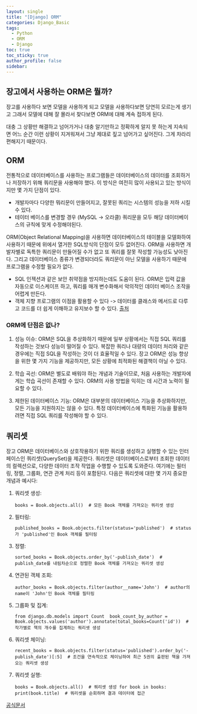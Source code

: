 ```yaml
---
layout: single
title: "[Django] ORM"
categories: Django_Basic
tags:
  - Python
  - ORM
  - Django
toc: true
toc_sticky: true
author_profile: false
sidebar:
---
```

## 장고에서 사용하는 ORM은 뭘까?

 장고를 사용하다 보면 모델을 사용하게 되고 모델을 사용하다보면 당연히 모르는게 생기고 그래서 모델에 대해 잘 몰라서 찾다보면 ORM에 대해 계속 접하게 된다.
 
 대충 그 상황만 해결하고 넘어가거나 대충 알기만하고 정확하게 알지 못 하는게 지속되면 어느 순간 이런 상황이 지겨워져서 그냥 제대로 짚고 넘어가고 싶어진다.
 그게 차라리 편해지기 때문이다. 

## ORM

전통적으로 데이터베이스를 사용하는 프로그램들은 데이터베이스의 데이터를 조회하거나 저장하기 위해 쿼리문을 사용해야 했다. 이 방식은 여전히 많이 사용되고 있는 방식이지만 몇 가지 단점이 있다. 
- 개발자마다 다양한 뭐리문이 만들어지고, 잘못된 쿼리는 시스템의 성능을 저하 시킬 수 있다.
- 테이터 베이스를 변경할 경우 (MySQL -> 오라클) 쿼리문을 모두 해당 데이터베이스의 규칙에 맞게 수정해야된다.


ORM(Object Relational Mapping)을 사용하면 데이터베이스의 테이블을 모델화하여 사용하기 때문에 위에서 열거한 SQL방식의 단점이 모두 없어진다. ORM을 사용하면 개발자별로 독특한 쿼리문이 만들어질 수가 없고 또 쿼리를 잘못 작성할 가능성도 낮아진다. 그리고 데이터베이스 종류가 변경되더라도 쿼리문이 아닌 모델을 사용하기 때문에 프로그램을 수정할 필요가 없다.
- SQL 인젝션과 같은 보안 취약점을 방지하는데도 도움이 된다. ORM은 입력 값을 자동으로 이스케이프 하고, 쿼리를 매개 변수화해서 악의적인 데이터 베이스 조작을 어렵게 만든다.
- 객체 지향 프로그램의 이점을 활용할 수 있다 -> 데이터를 클래스와 메서드로 다루고 코드를 더 쉽게 이해하고 유지보수 할 수 있다.
[출처](https://wikidocs.net/70650)

### ORM에 단점은 없나?

1. 성능 이슈: ORM은 SQL을 추상화하기 때문에 일부 상황에서는 직접 SQL 쿼리를 작성하는 것보다 성능이 떨어질 수 있다. 복잡한 쿼리나 대량의 데이터 처리와 같은 경우에는 직접 SQL을 작성하는 것이 더 효율적일 수 있다. 장고 ORM은 성능 향상을 위한 몇 가지 기능을 제공하지만, 모든 상황에 최적화된 해결책이 아닐 수 있다.
    
2. 학습 곡선: ORM은 별도로 배워야 하는 개념과 기술이므로, 처음 사용하는 개발자에게는 학습 곡선이 존재할 수 있다. ORM의 사용 방법을 익히는 데 시간과 노력이 필요할 수 있다.
    
3. 제한된 데이터베이스 기능: ORM은 대부분의 데이터베이스 기능을 추상화하지만, 모든 기능을 지원하지는 않을 수 있다. 특정 데이터베이스에 특화된 기능을 활용하려면 직접 SQL 쿼리를 작성해야 할 수 있다.

## 쿼리셋

장고 ORM은 데이터베이스와 상호작용하기 위한 쿼리를 생성하고 실행할 수 있는 인터페이스인 쿼리셋(QuerySet)을 제공한다. 
쿼리셋은 데이터베이스로부터 조회한 데이터의 컬렉션으로, 다양한 데이터 조작 작업을 수행할 수 있도록 도와준다. 
여기에는 필터링, 정렬, 그룹화, 연관 관계 처리 등이 포함된다. 다음은 쿼리셋에 대한 몇 가지 중요한 개념과 예시다:

1. 쿼리셋 생성:
    
    `books = Book.objects.all()  # 모든 Book 객체를 가져오는 쿼리셋 생성`
    
2. 필터링:
    
    `published_books = Book.objects.filter(status='published')  # status가 'published'인 Book 객체를 필터링`
    
3. 정렬:
    
    `sorted_books = Book.objects.order_by('-publish_date')  # publish_date를 내림차순으로 정렬한 Book 객체를 가져오는 쿼리셋 생성`
    
4. 연관된 객체 조회:
    
    `author_books = Book.objects.filter(author__name='John')  # author의 name이 'John'인 Book 객체를 필터링`
    
5. 그룹화 및 집계:
    
    `from django.db.models import Count  book_count_by_author = Book.objects.values('author').annotate(total_books=Count('id'))  # 작가별로 책의 개수를 집계하는 쿼리셋 생성`
    
6. 쿼리셋 체이닝:
    
    `recent_books = Book.objects.filter(status='published').order_by('-publish_date')[:5]  # 조건을 연속적으로 체이닝하여 최근 5권의 출판된 책을 가져오는 쿼리셋 생성`
    
7. 쿼리셋 실행:
    
    `books = Book.objects.all()  # 쿼리셋 생성 for book in books:     print(book.title)  # 쿼리셋을 순회하며 결과 데이터에 접근`
    

[공식문서](https://docs.djangoproject.com/en/4.2/topics/db/queries/)
